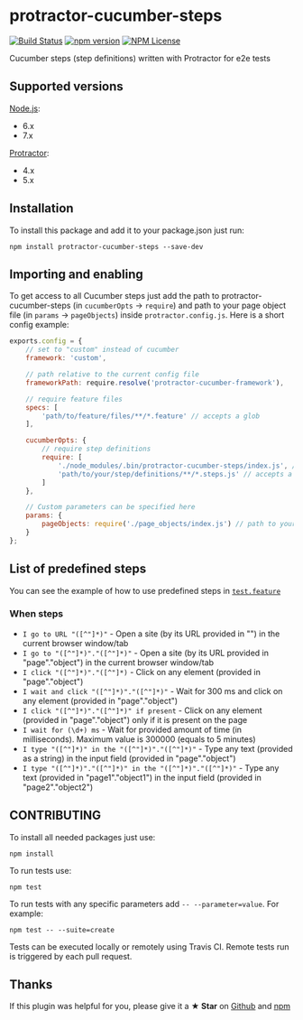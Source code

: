 # protractor-cucumber-steps

[![Build Status](https://travis-ci.org/Marketionist/protractor-cucumber-steps.svg?branch=master)](https://travis-ci.org/Marketionist/protractor-cucumber-steps)
[![npm version](https://img.shields.io/npm/v/protractor-cucumber-steps.svg)](https://www.npmjs.com/package/protractor-cucumber-steps)
[![NPM License](https://img.shields.io/npm/l/protractor-cucumber-steps.svg)](https://github.com/Marketionist/protractor-cucumber-steps/blob/master/LICENSE)

Cucumber steps (step definitions) written with Protractor for e2e tests

## Supported versions
[Node.js](http://nodejs.org/):
- 6.x
- 7.x

[Protractor](https://www.npmjs.com/package/protractor):
- 4.x
- 5.x

## Installation
To install this package and add it to your package.json just run:
```
npm install protractor-cucumber-steps --save-dev
```

## Importing and enabling
To get access to all Cucumber steps just add the path to
protractor-cucumber-steps (in `cucumberOpts` -> `require`) and path to your page
object file (in `params` -> `pageObjects`) inside `protractor.config.js`. Here
is a short config example:

```javascript
exports.config = {
    // set to "custom" instead of cucumber
    framework: 'custom',

    // path relative to the current config file
    frameworkPath: require.resolve('protractor-cucumber-framework'),

    // require feature files
    specs: [
        'path/to/feature/files/**/*.feature' // accepts a glob
    ],

    cucumberOpts: {
        // require step definitions
        require: [
            './node_modules/.bin/protractor-cucumber-steps/index.js', // path to protractor-cucumber-steps
            'path/to/your/step/definitions/**/*.steps.js' // accepts a glob
        ]
    },

    // Custom parameters can be specified here
    params: {
        pageObjects: require('./page_objects/index.js') // path to your page object file
    }
};
```

## List of predefined steps
You can see the example of how to use predefined steps in [`test.feature`](https://github.com/Marketionist/protractor-cucumber-steps/blob/master/tests/specs/test.feature)

### When steps
- `I go to URL "([^"]*)"` - Open a site (by its URL provided in "") in the current browser window/tab
- `I go to "([^"]*)"."([^"]*)"` - Open a site (by its URL provided in "page"."object") in the current browser window/tab
- `I click "([^"]*)"."([^"]*)` - Click on any element (provided in "page"."object")
- `I wait and click "([^"]*)"."([^"]*)"` - Wait for 300 ms and click on any element (provided in "page"."object")
- `I click "([^"]*)"."([^"]*)" if present` - Click on any element (provided in "page"."object") only if it is present on the page
- `I wait for (\d+) ms` - Wait for provided amount of time (in milliseconds). Maximum value is 300000 (equals to 5 minutes)
- `I type "([^"]*)" in the "([^"]*)"."([^"]*)"` - Type any text (provided as a string) in the input field (provided in "page"."object")
- `I type "([^"]*)"."([^"]*)" in the "([^"]*)"."([^"]*)"` - Type any text (provided in "page1"."object1") in the input field (provided in "page2"."object2")

## CONTRIBUTING
To install all needed packages just use:
```
npm install
```

To run tests use:
```
npm test
```

To run tests with any specific parameters add `-- --parameter=value`. For example:

```node
npm test -- --suite=create
```

Tests can be executed locally or remotely using Travis CI. Remote tests run is
triggered by each pull request.

## Thanks
If this plugin was helpful for you, please give it a **★ Star** on
[Github](https://github.com/Marketionist/protractor-cucumber-steps) and
[npm](https://www.npmjs.com/package/protractor-cucumber-steps)
